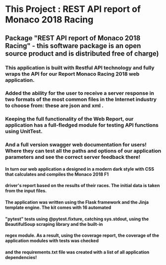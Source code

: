 # This Project : REST API report of Monaco 2018 Racing

## Package "REST API report of Monaco 2018 Racing" - this software package is an open source product and is distributed free of charge)


### This application is built with Restful API technology and fully wraps the API for our Report Monaco Racing 2018 web application.
### Added the ability for the user to receive a server response in two formats of the most common files in the Internet industry to choose from: these are json and xml .
### Keeping the full functionality of the Web Report, our application has a full-fledged module for testing API functions using UnitTest.
### And a full version swagger web documentation for users! Where they can test all the paths and options of our application parameters and see the correct server feedback there!



#### In turn our web application a designed in a modern dark style with CSS that calculates and compiles the Monaco 2018 F1
#### driver's report based on the results of their races. The initial data is taken from the input files. 
#### The application was written using the Flask framework and the Jinja template engine. The kit comes with 16 automated
#### "pytest" tests using @pytest.fixture, catching sys.stdout, using the BeautifulSoup scraping library and the built-in 
#### regex module. As a result, using the coverage report, the coverage of the application modules with tests was checked
#### and the requirements.txt file was created with a list of all application dependencies!
###
